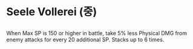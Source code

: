 # Seele Vollerei (중)

##

When Max SP is 150 or higher in battle, take 5% less Physical DMG from enemy attacks for every 20 additional SP. Stacks up to 6 times.
